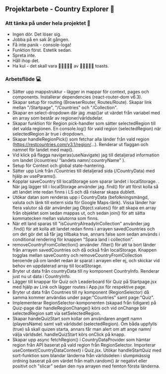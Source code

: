 ## Projektarbete - Country Explorer :rocket:

### Att tänka på under hela projektet :dart:
* Ingen dör. Det löser sig.
* Jobba på en sak åt gången.
* Få inte panik - console-loga!
* Funktion först. Estetik sedan.
* Spreta inte.
* Håll ihop det.
* Ha kul - det skall vara :bread::bread::bread::bread::bread: av :bread::bread::bread::bread::bread: toasts.



### Arbetsflöde :computer:
* Sätter upp mappstruktur - lägger in mappar för context, pages och components. Installerar dependencies (react-router-dom v6.3).
* Skapar setup för routing (BrowserRouter, Routes/Route). Skapar link mellan "/Startpage", "/Countries" och "/Collection".
* Skapar en select-dropdown där jag .map()ar ut värdet från variabel med en array som består av regioner/världsdelar.
* Skapar funktion för Region pick-handler som sätter selectedRegion till det valda regionen. En console.log() för vald region (selectedRegion) när selectedRegion är true i dropdown.
* Skapar handleRegionPick() som fetchar alla länder från vald region (https://restcountries.com/v3.1/region/...). Renderar ut flaggan och namnet för landet med map().
* Vid klick på flagga navigeras(useNavigate) jag till detaljerad information om landet (/countries/ "landets namn/:countryName" ).
* Setup för Context och global state-hantering.
* Sätter upp Link från /Countries till detaljerad sida (/CountryData) med hjälp av useParams().
* Kopplar saveCountry till localStorage som sparar landet i localStorage. . När jag lägger till i localStorage använder jag .find() för att först kolla så att landet inte redan finns i LS och då riskerar skapa dublett.
* Utökar datan som renderas upp i CountryData (befolkningsmängd, valuta och länk till extern sida för Google Maps-länk). Vissa länder har flera valutor så där använder jag Object.values() för att skapa en array från objektet som sedan mappas ut, och sedan join() för att sätta kommatecken mellan valutorna som finns.
* När ett land sparas till "isCountryAlreadyInCollection" använder jag .find() för att kolla att landet redan finns i arrayen savedCountries och om det gör det så får jag tillbaka true, annars false som sedan används i conditional rendering för knappen "Spara land i collection".
* removeCountryFromCollection() använder .filter() för att ta bort länder från arrayen savedCountries och då också från localStorage. Knappen togglas mellan saveCountry och removeCountryFromCollection beroende på om landet redan är sparat i arrayen eller ej, och skickar vid behov en uppdaterad array till localStorage.
* Bryter ut data från countryData till ny komponent CountryInfo. Renderar just nu ut data i CountryInfo.
* Lägger till knappar för Quiz och Leaderboard för Quiz på Startpage.jsx med hjälp av Link och lägger routes i App.jsx för respektive page.
* Bryter ut data från Countries till ny komponent (RegionSelector) då samma kommer användas under page:"Countries" samt page:"Quiz".
* Implementerar RegionSelector-komponenten (skapad från tidigare) på Quiz-page där handleRegionChange() körs och vid onChange blir selectedRegion satt via setSelectedRegion.
* Skapar handeQuizStart som kollar om användaren angett namn (playersName) samt valt världsdel (selectedRegion). Om båda uppfylls (true) så skall quizen starta, annars får man alert om att ange namn/ välja världsdel. handleQuizStart körs onClick på knapp.
* Skapar upp async fetchRegion() i CountryDataProvider som hämtar region från API baserat på vald region från RegionSelector. Importerar useContext(CountryDataContext) i Quiz.jsx. Utökar handleStartQuiz med sort-funktion som blandar länderna från världsdelen i slumpmässig ordning baserat på om värdet från math.random() är negativt eller positivt och "slicar" sedan den nya arrayen med femton första länderna.